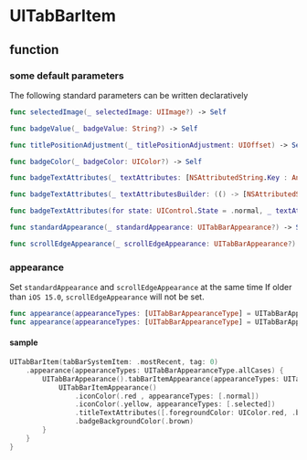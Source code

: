 # UITabBarItem

## function

### some default parameters

The following standard parameters can be written declaratively

```swift
func selectedImage(_ selectedImage: UIImage?) -> Self

func badgeValue(_ badgeValue: String?) -> Self

func titlePositionAdjustment(_ titlePositionAdjustment: UIOffset) -> Self

func badgeColor(_ badgeColor: UIColor?) -> Self

func badgeTextAttributes(_ textAttributes: [NSAttributedString.Key : Any]?, for state: UIControl.State = .normal) -> Self

func badgeTextAttributes(_ textAttributesBuilder: (() -> [NSAttributedString.Key : Any]?), for state: UIControl.State = .normal) -> Self

func badgeTextAttributes(for state: UIControl.State = .normal, _ textAttributesBuilder: (() -> [NSAttributedString.Key : Any]?)) -> Self

func standardAppearance(_ standardAppearance: UITabBarAppearance?) -> Self

func scrollEdgeAppearance(_ scrollEdgeAppearance: UITabBarAppearance?) -> Self
```

### appearance

Set `standardAppearance` and `scrollEdgeAppearance` at the same time
If older than `iOS 15.0`, `scrollEdgeAppearance` will not be set.

```swift
func appearance(appearanceTypes: [UITabBarAppearanceType] = UITabBarAppearanceType.allCases, _ appearanceBuilder: ((Self) -> UITabBarAppearance)) -> Self
func appearance(appearanceTypes: [UITabBarAppearanceType] = UITabBarAppearanceType.allCases, _ appearanceBuilder: (() -> UITabBarAppearance)) -> Self
```

#### sample

```swift
UITabBarItem(tabBarSystemItem: .mostRecent, tag: 0)
    .appearance(appearanceTypes: UITabBarAppearanceType.allCases) {
        UITabBarAppearance().tabBarItemAppearance(appearanceTypes: UITabBarItemAppearanceType.allCases) {
            UITabBarItemAppearance()
                .iconColor(.red , appearanceTypes: [.normal])
                .iconColor(.yellow, appearanceTypes: [.selected])
                .titleTextAttributes([.foregroundColor: UIColor.red, .backgroundColor: UIColor.white])
                .badgeBackgroundColor(.brown)
        }
    }
}
```
